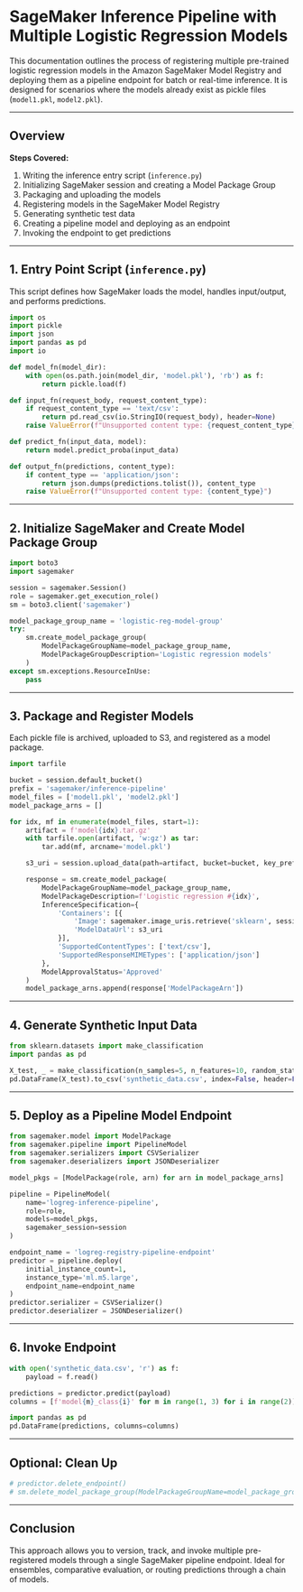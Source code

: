 # SageMaker Inference Pipeline with Multiple Logistic Regression Models

This documentation outlines the process of registering multiple pre-trained logistic regression models in the Amazon SageMaker Model Registry and deploying them as a pipeline endpoint for batch or real-time inference. It is designed for scenarios where the models already exist as pickle files (`model1.pkl`, `model2.pkl`).

---

## **Overview**

**Steps Covered:**
1. Writing the inference entry script (`inference.py`)
2. Initializing SageMaker session and creating a Model Package Group
3. Packaging and uploading the models
4. Registering models in the SageMaker Model Registry
5. Generating synthetic test data
6. Creating a pipeline model and deploying as an endpoint
7. Invoking the endpoint to get predictions

---

## **1. Entry Point Script (`inference.py`)**
This script defines how SageMaker loads the model, handles input/output, and performs predictions.

```python
import os
import pickle
import json
import pandas as pd
import io

def model_fn(model_dir):
    with open(os.path.join(model_dir, 'model.pkl'), 'rb') as f:
        return pickle.load(f)

def input_fn(request_body, request_content_type):
    if request_content_type == 'text/csv':
        return pd.read_csv(io.StringIO(request_body), header=None)
    raise ValueError(f"Unsupported content type: {request_content_type}")

def predict_fn(input_data, model):
    return model.predict_proba(input_data)

def output_fn(predictions, content_type):
    if content_type == 'application/json':
        return json.dumps(predictions.tolist()), content_type
    raise ValueError(f"Unsupported content type: {content_type}")
```

---

## **2. Initialize SageMaker and Create Model Package Group**

```python
import boto3
import sagemaker

session = sagemaker.Session()
role = sagemaker.get_execution_role()
sm = boto3.client('sagemaker')

model_package_group_name = 'logistic-reg-model-group'
try:
    sm.create_model_package_group(
        ModelPackageGroupName=model_package_group_name,
        ModelPackageGroupDescription='Logistic regression models'
    )
except sm.exceptions.ResourceInUse:
    pass
```

---

## **3. Package and Register Models**
Each pickle file is archived, uploaded to S3, and registered as a model package.

```python
import tarfile

bucket = session.default_bucket()
prefix = 'sagemaker/inference-pipeline'
model_files = ['model1.pkl', 'model2.pkl']
model_package_arns = []

for idx, mf in enumerate(model_files, start=1):
    artifact = f'model{idx}.tar.gz'
    with tarfile.open(artifact, 'w:gz') as tar:
        tar.add(mf, arcname='model.pkl')

    s3_uri = session.upload_data(path=artifact, bucket=bucket, key_prefix=f'{prefix}/model{idx}')

    response = sm.create_model_package(
        ModelPackageGroupName=model_package_group_name,
        ModelPackageDescription=f'Logistic regression #{idx}',
        InferenceSpecification={
            'Containers': [{
                'Image': sagemaker.image_uris.retrieve('sklearn', session.boto_region_name, version='0.23-1'),
                'ModelDataUrl': s3_uri
            }],
            'SupportedContentTypes': ['text/csv'],
            'SupportedResponseMIMETypes': ['application/json']
        },
        ModelApprovalStatus='Approved'
    )
    model_package_arns.append(response['ModelPackageArn'])
```

---

## **4. Generate Synthetic Input Data**

```python
from sklearn.datasets import make_classification
import pandas as pd

X_test, _ = make_classification(n_samples=5, n_features=10, random_state=123)
pd.DataFrame(X_test).to_csv('synthetic_data.csv', index=False, header=False)
```

---

## **5. Deploy as a Pipeline Model Endpoint**

```python
from sagemaker.model import ModelPackage
from sagemaker.pipeline import PipelineModel
from sagemaker.serializers import CSVSerializer
from sagemaker.deserializers import JSONDeserializer

model_pkgs = [ModelPackage(role, arn) for arn in model_package_arns]

pipeline = PipelineModel(
    name='logreg-inference-pipeline',
    role=role,
    models=model_pkgs,
    sagemaker_session=session
)

endpoint_name = 'logreg-registry-pipeline-endpoint'
predictor = pipeline.deploy(
    initial_instance_count=1,
    instance_type='ml.m5.large',
    endpoint_name=endpoint_name
)
predictor.serializer = CSVSerializer()
predictor.deserializer = JSONDeserializer()
```

---

## **6. Invoke Endpoint**

```python
with open('synthetic_data.csv', 'r') as f:
    payload = f.read()

predictions = predictor.predict(payload)
columns = [f'model{m}_class{i}' for m in range(1, 3) for i in range(2)]

import pandas as pd
pd.DataFrame(predictions, columns=columns)
```

---

## **Optional: Clean Up**

```python
# predictor.delete_endpoint()
# sm.delete_model_package_group(ModelPackageGroupName=model_package_group_name)
```

---

## **Conclusion**
This approach allows you to version, track, and invoke multiple pre-registered models through a single SageMaker pipeline endpoint. Ideal for ensembles, comparative evaluation, or routing predictions through a chain of models.

